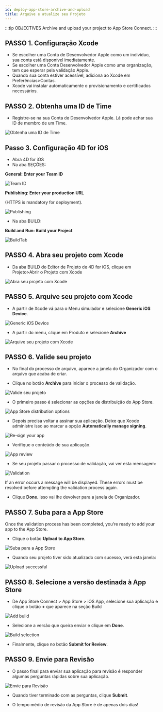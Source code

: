 ```yaml
---
id: deploy-app-store-archive-and-upload
title: Arquive e atualize seu Projeto
---
```


:::tip OBJECTIVES Archive and upload your project to App Store Connect. :::

## PASSO 1. Configuração Xcode

* Se escolher uma Conta de Desenvolvedor Apple como um indivíduo, sua conta está disponível imediatamente. 
* Se escolher uma Conta Desenvolvedor Apple como uma organização, tem que esperar pela validação Apple.
* Quando sua conta estiver acessível, adiciona ao Xcode em Preferências>Contas.
* Xcode vai instalar automaticamente o provisionamento e certificados necessários. 

## PASSO 2. Obtenha uma ID de Time

* Registre-se na sua Conta de Desenvolvedor Apple. Lá pode achar sua ID de membro de um Time.

![Obtenha uma ID de Time](assets/en/deploy-in-house/Team-ID-4D-for-iOS.png)

## Passo 3. Configuração 4D for iOS

* Abra 4D for iOS
* Na aba SEÇÕES:

**General: Enter your Team ID**

![Team ID](assets/en/deploy-app-store/Team-ID.png)

**Publishing: Enter your production URL**

(HTTPS is mandatory for deployment).

![Publishing](assets/en/deploy-app-store/Publishing.png)

* Na aba BUILD:

**Build and Run: Build your Project**

![BuildTab](assets/en/deploy-app-store/BuildTab.png)

## PASSO 4. Abra seu projeto com Xcode

* Da aba BUILD do Editor de Projeto de 4D for iOS, clique em Projeto>Abrir o Projeto com Xcode

![Abra seu projeto com Xcode](assets/en/deploy-in-house/Open-your-project-Xcode-4D-for-iOS.png)

## PASSO 5. Arquive seu projeto com Xcode

* A partir de Xcode vá para o Menu simulador e selecione **Generic iOS Device**.

![Generic iOS Device](assets/en/deploy-in-house/Deployment-Generic-iOS-Device.png)

* A partir do menu, clique em Produto e selecione **Archive**

![Arquive seu projeto com Xcode](assets/en/deploy-in-house/Archive-your-Project.png)

## PASSO 6. Valide seu projeto

* No final do processo de arquivo, aparece a janela do Organizador com o arquivo que acaba de criar.

* Clique no botão **Archive** para iniciar o processo de validação.

![Valide seu projeto](assets/en/deploy-app-store/Organizer-Project-Validation.png)

* O primeiro passo é selecionar as opções de distribuição do App Store.

![App Store distribution options](assets/en/deploy-app-store/App-Store-Distribution-options.png)

* Depois precisa voltar a assinar sua aplicação. Deixe que Xcode administre isso ao marcar a opção **Automatically manage signing**.

![Re-sign your app](assets/en/deploy-app-store/Re-sign-your-App.png)

* Verifique o conteúdo de sua aplicação.

![App review](assets/en/deploy-app-store/Review-App.png)

* Se seu projeto passar o processo de validação, vai ver esta mensagem:

![Validation](assets/en/deploy-app-store/Archive-validation-complete.png)

If an error occurs a message will be displayed. These errors must be resolved before attempting the validation process again.

* Clique **Done**. Isso vai lhe devolver para a janela de Organizador.

## PASSO 7. Suba para a App Store

Once the validation process has been completed, you're ready to add your app to the App Store.

* Clique o botão **Upload to App Store**.

![Suba para a App Store](assets/en/deploy-app-store/Upload-to-AppStore.png)

* Quando seu projeto tiver sido atualizado com sucesso, verá esta janela:

![Upload successful](assets/en/deploy-app-store/upload-Successful.png)

## PASSO 8. Selecione a versão destinada à App Store

* De App Store Connect > App Store > iOS App, selecione sua aplicação e clique o botão **+** que aparece na seção Build

![Add build](assets/en/deploy-app-store/Add-build-app-store-connect.png)

* Selecione a versão que queira enviar e clique em **Done**.

![Build selection](assets/en/deploy-app-store/Select-build-app-store-connect.png)

* Finalmente, clique no botão **Submit for Review**.

## PASSO 9. Envie para Revisão

* O passo final para enviar sua aplicação para revisão é responder algumas perguntas rápidas sobre sua aplicação. 

![Envie para Revisão](assets/en/deploy-app-store/Export-Compliance-Content-Rights-Advertising-Identifer.png)

* Quando tiver terminado com as perguntas, clique **Submit**.

* O tempo médio de revisão da App Store é de apenas dois dias!